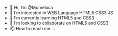 - 👋 Hi, I’m @Momelaca
- 👀 I’m interested in  WEB  Language HTML5 CSS3 JS
- 🌱 I’m currently learning  HTML5 and  CSS3
- 💞️ I’m looking to collaborate on  HTML5 and CSS3
- 📫 How to reach me ...

<!---
Momelaca/Momelaca is a ✨ special ✨ repository because its `README.md` (this file) appears on your GitHub profile.
You can click the Preview link to take a look at your changes.
--->
